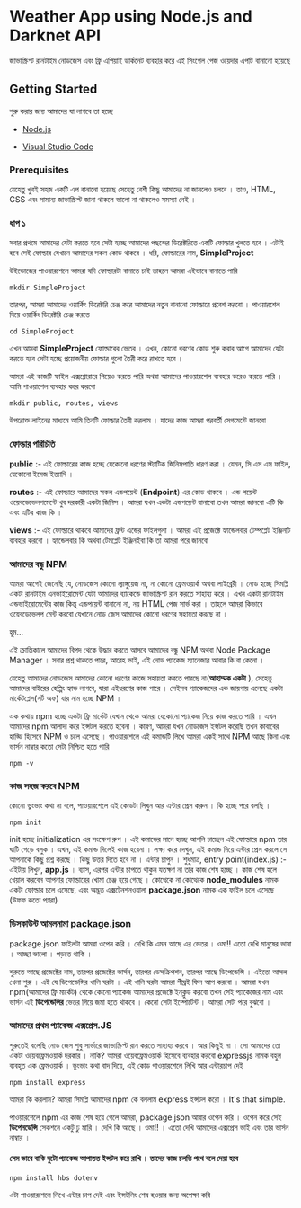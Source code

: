 # Weather App using Node.js and Darknet API

জাভাস্ক্রিপ্ট রানটাইম নোডজেস এবং ফ্রি এপিয়াই ডার্কনেট ব্যবহার করে এই সিংগেল পেজ ওয়েদার এপটি বানানো হয়েছে 

## Getting Started

শুরু করার জন্য আমাদের যা লাগবে তা হচ্ছে

* [Node.js](https://nodejs.org/en/download/)

* [Visual Studio Code](https://code.visualstudio.com/download)

### Prerequisites

যেহেতু খুবই সহজ একটি এপ বানানো হয়েছে সেহেতু বেশী কিছু আমাদের না জানলেও চলবে । তাও, HTML, CSS এবং সামান্য জাভাস্ক্রিপ্ট জানা থাকলে ভালো
না থাকলেও সমস্যা নেই ।

### ধাপ ১

সবার প্রথমে আমাদের যেটা করতে হবে সেটা হচ্ছে আমাদের পছন্দের ডিরেক্টরিতে একটি ফোল্ডার খুলতে হবে ।
এটাই হবে সেই ফোল্ডার যেখানে আমাদের সকল কোড থাকবে । ধরি, ফোল্ডারের নাম, **SimpleProject**

উইন্ডোজের পাওয়ারশেলে আমরা যদি ফোল্ডারটা বানাতে চাই তাহলে আমরা এইভাবে বানাতে পারি

```
mkdir SimpleProject
```
তারপর, আমরা আমাদের ওয়ার্কিং ডিরেক্টরি চেঞ্জ করে আমাদের নতুন বানানো ফোল্ডারে প্রবেশ করবো ।
পাওয়ারশেল দিয়ে ওয়ার্কিং ডিরেক্টরি চেঞ্জ করতে

```
cd SimpleProject
```

এখন আমরা **SimpleProject** ফোল্ডারের ভেতর । এখন, কোনো ধরণের কোড শুরু করার আগে আমাদের যেটা করতে হবে সেটা হচ্ছে প্রয়োজনীয় ফোল্ডার গুলো তৈরী করে রাখতে হবে ।

আমরা এই কাজটি ফাইল এক্সপ্লোরারে গিয়েও করতে পারি অথবা আমাদের পাওয়ারশেল ব্যবহার করেও করতে পারি । আমি পাওয়াশেল ব্যবহার করে করবো

```
mkdir public, routes, views
```

উপরোক্ত লাইনের মাধ্যমে আমি তিনটি ফোল্ডার তৈরী করলাম । যাদের কাজ আমরা পরবর্তী সেগমেন্টে জানবো

###  ফোল্ডার পরিচিতি

**public** :- এই ফোল্ডারের কাজ হচ্ছে যেকোনো ধরণের স্ট্যাটিক জিনিসপাতি ধারণ করা । যেমন, সি এস এস ফাইল, যেকোনো ইমেজ ইত্যাদি । 

**routes** :- এই ফোল্ডারে আমাদের সকল এন্ডপয়েন্ট (**Endpoint**) এর কোড থাকবে । এন্ড পয়েন্ট ওয়েবডেভেলপমেন্টে খুব দরকারী একটা জিনিস । আমরা যখন একটা এন্ডপয়েন্ট বানাবো তখন আমরা জানবো এটি কি এবং এটির কাজ কি । 

**views** :- এই ফোল্ডারে থাকবে আমাদের ফ্রন্ট এন্ডের ফাইলগুলা । আমরা এই প্রজেক্টে হ্যান্ডেলবার টেম্পপ্লেট ইঞ্জিনটি ব্যবহার করবো । হ্যান্ডেলবার কি অথবা টেমপ্লেট ইঞ্জিনইবা কি তা আমরা পরে জানবো

### আমাদের বন্ধু NPM

আমরা আগেই জেনেছি যে, নোডজেস কোনো ল্যাঙ্গুয়েজ না, না কোনো ফ্রেমওয়ার্ক অথবা লাইব্রেরী । নোড হচ্ছে সিমপ্লি একটা রানটাইম এনভাইরোমেন্ট যেটা আমাদের ব্যাকেন্ডে জাভাস্ক্রিপ্ট রান করতে সাহায্য করে । এখন একটা রানটাইম এন্ডভাইরোমেন্টের কাজ কিন্তু এন্ডপয়েন্ট বানানো না, নয় HTML পেজ সার্ভ করা । তাহলে আমরা কিভাবে ওয়েবডেভেলপ মেন্ট করবো যেখানে নোড জেস আমাদের কোনো ধরণের সহায়তা করছে না ।

হুম...

এই ক্রান্তিকালে আমাদের বিপদ থেকে উদ্ধার করতে আসবে আমাদের বন্ধু NPM অথবা Node Package Manager ।
সবার প্রশ্ন থাকতে পারে, আরেহ ভাই, এই নোড প্যাকেজ ম্যানেজার আবার কি বা কেনো ।

 যেহেতু আমাদের নোডজেস আমাদের কোনো ধরণের কাজে সহায়তা করতে পারছে না(**আহাম্মক একটা** ), সেহেতু আমাদের বাইরের হেল্পিং হ্যান্ড লাগবে, যারা এইধরণের কাজ পারে । সেইসব প্যাকেজদের এক জায়গায় এনেছে একটা মার্কেটপ্লেস(সর্ট অফ) যার নাম হচ্ছে NPM  । 

এক কথায় npm হচ্ছে একটা ফ্রি মার্কেট যেখান থেকে আমরা যেকোনো প্যাকেজ নিয়ে কাজ করতে পারি । এখন আমাদের npm আলাদা করে ইন্সটল করতে হবেনা । কারণ, আমরা যখন নোডজেস ইন্সটল করেছি তখন কাবাবের হাড্ডি হিসেবে NPM ও চলে এসেছে । পাওয়ারশেলে এই কমান্ডটি লিখে আমরা একই সাথে NPM আছে কিনা এবং ভার্সন নাম্বার কতো সেটা নিশ্চিত হতে পারি

```
npm -v
```


### কাজ সহজ করবে NPM


কোনো ভুংভাং কথা না বলে, পাওয়ারশেলে এই কোডটা লিখুন আর এন্টার প্রেস করুন । কি হচ্ছে পরে বলছি ।


```
npm init
```

init হচ্ছে initialization এর সংক্ষেপ রুপ । এই কমান্ডের মানে হচ্ছে আপনি চাচ্ছেন এই ফোল্ডারে npm তার ঘাটি গেড়ে বসুক । এখন, এই কমান্ড দিলেই কাজ হবেনা । লক্ষ্য করে দেখুন, এই কমান্ড দিয়ে এন্টার প্রেস করলে সে আপনাকে কিছু প্রশ্ন করছে । কিছু উত্তর দিতে হবে না । এন্টার চাপুন । শুধুমাত্র, entry point(index.js) :- এইটায় লিখুন,  **app.js**  । ব্যাস, এরপর এন্টার চাপতে থাকুন যতক্ষণ না তার কাজ শেষ হচ্ছে । কাজ শেষ হলে খেয়াল করবেন আপনার ফোল্ডারের খোমা চেঞ্জ হয়ে গেছে । কোত্থেকে না কোত্থেকে **node_modules** নামক একটা ফোল্ডার চলে এসেছে, এবং অদ্ভুত এক্সটেনশনওয়ালা **package.json** নামক এক ফাইল চলে এসেছে (উফফ কতো প্যারা)


###  ডিসকাউন্ট আমলনামা package.json


package.json ফাইলটা আমরা ওপেন করি । দেখি কি এমন আছে এর ভেতর । ওমা!! এতো দেখি মানুষের ভাষা । আচ্ছা ভালো । পড়তে থাকি ।

শুরুতে আছে প্রজেক্টের নাম, তারপর প্রজেক্টের ভার্সন, তারপর ডেসক্রিপশন, তারপর আছে ডিপেন্ডেন্সি । এইতো আসল খেলা শুরু । এই যে ডিপেন্ডেন্সির খালি ঘরটা । এই খালি ঘরটা আমরা শীঘ্রই ফিল আপ করবো । আমরা যখন npm(আমাদের ফ্রি মার্কেট)  থেকে কোনো প্যাকেজ আমাদের প্রজেক্টে ইনক্লুড করবো তখন সেই প্যাকেজের নাম এবং ভার্সন এই **ডিপেন্ডেন্সির** ভেতর গিয়ে জমা হতে থাকবে । কেনো সেটা ইম্পোর্টেন্ট । আমরা সেটা পরে বুঝবো ।


### আমাদের প্রথম প্যাকেজ এক্সপ্রেস.JS


শুরুতেই বলেছি নোড জেস শুধু সার্ভারে জাভাস্ক্রিপ্ট রান করতে সাহায্য করবে । আর কিছুই না । সো আমাদের তো একটা ওয়েবফ্রেমওয়ার্ক দরকার । নাকি? আমরা ওয়েবফ্রেমওয়ার্ক হিসেবে ব্যবহার করবো expressjs নামক বহুল ব্যবহৃত এক ফ্রেমওয়ার্ক  । ভুংভাং কথা বাদ দিয়ে, এই কোড পাওয়ারশেলে লিখি আর এন্টারচাপ দেই 


```
npm install express
```


আমরা কি করলাম? আমরা সিমপ্লি আমাদের npm কে বললাম express ইন্সটল করো । It's that simple.

পাওয়ারশেলে npm এর কাজ শেষ হয়ে গেলে আমরা, package.json আবার ওপেন করি । ওপেন করে সেই **ডিপেনডেন্সি** সেকশনে একটু ঢু মারি । দেখি কি আছে । ওমা!! । এতো দেখি আমাদের এক্সপ্রেস ভাই এবং তার ভার্সন নাম্বার । 


#### সেম ভাবে বাকি দুটো প্যাকেজ আপাতত ইন্সটল করে রাখি । তাদের কাজ চলতি পথে বলে দেয়া হবে


```
npm install hbs dotenv
```


এটা পাওয়ারশেলে লিখে এন্টার চাপ দেই এবং ইন্সটলিং শেষ হওয়ার জন্য অপেক্ষা করি 
